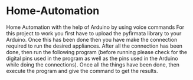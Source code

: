 # Home-Automation
Home Automation with the help of Arduino by using voice commands
For this project to work you first have to upload the pyfirmata library to your Arduino. Once this has been done then you have make the connection required to run the desired appliances.
After all the connection has been done, then run the following program (before running please check for the digital pins used in the program as well as the pins used in the Arduino while doing the connections).
Once all the things have been done, then execute the program and give the command to get the results.
